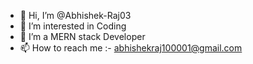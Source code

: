 - 👋 Hi, I’m @Abhishek-Raj03
- 👀 I’m interested in Coding
- 🌱 I’m a MERN stack Developer
- 📫 How to reach me :- abhishekraj100001@gmail.com

<!---
Abhishek-Raj03/Abhishek-Raj03 is a ✨ special ✨ repository because its `README.md` (this file) appears on your GitHub profile.
You can click the Preview link to take a look at your changes.
--->

